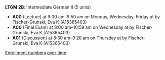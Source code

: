 **LTGM 2B**: Intermediate German II (5 units)

- **A00** (Lecture) at 9:00 am–9:50 am on Monday, Wednesday, Friday at   by Fischer-Grunski, Eva K (A15365403)
- **A00** (Final Exam) at 8:00 am–10:59 am on Wednesday at   by Fischer-Grunski, Eva K (A15365403)
- **A01** (Discussion) at 8:30 am–9:20 am on Thursday at   by Fischer-Grunski, Eva K (A15365403)

[Enrollment numbers over time](./LTGM2B.tsv)
